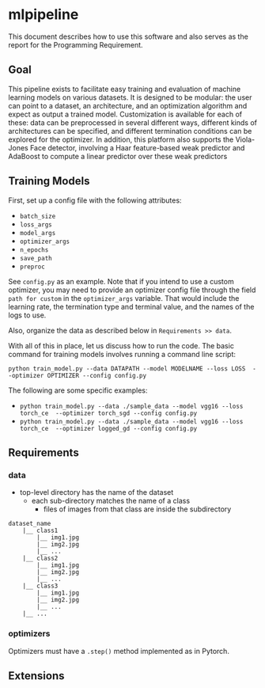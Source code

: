 # mlpipeline

This document describes how to use this software and also serves as the report for the Programming Requirement.

## Goal

This pipeline exists to facilitate easy training and evaluation of machine learning models on various datasets. It is designed to be modular: the user can point to a dataset, an architecture, and an optimization algorithm and expect as output a trained model. Customization is available for each of these: data can be preprocessed in several different ways, different kinds of architectures can be specified, and different termination conditions can be explored for the optimizer. In addition, this platform also supports the Viola-Jones Face detector, involving a Haar feature-based weak predictor and AdaBoost to compute a linear predictor over these weak predictors

## Training Models

First, set up a config file with the following attributes:
* `batch_size`
* `loss_args`
* `model_args`
* `optimizer_args`
* `n_epochs`
* `save_path`
* `preproc`

See `config.py` as an example. Note that if you intend to use a custom optimizer, you may need to provide an optimizer config file through the field `path for custom` in the `optimizer_args` variable. That would include the learning rate, the termination type and terminal value, and the names of the logs to use. 

Also, organize the data as described below in `Requirements >> data`. 

With all of this in place, let us discuss how to run the code.
The basic command for training models involves running a command line script:

`python train_model.py --data DATAPATH --model MODELNAME --loss LOSS  --optimizer OPTIMIZER --config config.py `

The following are some specific examples:
* `python train_model.py --data ./sample_data --model vgg16 --loss torch_ce  --optimizer torch_sgd --config config.py`
* `python train_model.py --data ./sample_data --model vgg16 --loss torch_ce  --optimizer logged_gd --config config.py`

## Requirements

### data

* top-level directory has the name of the dataset
    * each sub-directory matches the name of a class
        * files of images from that class are inside the subdirectory

```
dataset_name
	|__ class1
	    |__ img1.jpg
	    |__ img2.jpg
	    |__ ...
	|__ class2
	    |__ img1.jpg
	    |__ img2.jpg
	    |__ ...
	|__ class3
	    |__ img1.jpg
	    |__ img2.jpg
	    |__ ...
	|__ ...
```

### optimizers

Optimizers must have a `.step()` method implemented as in Pytorch.


## Extensions